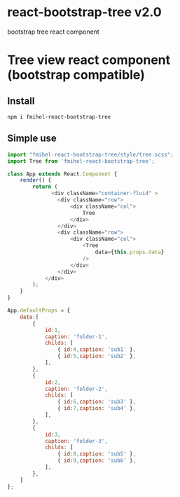 # react-bootstrap-tree v2.0
bootstrap tree react component
# Tree view react component (bootstrap compatible)

## Install
```npm i fmihel-react-bootstrap-tree```

## Simple use
```js
import "fmihel-react-bootstrap-tree/style/tree.scss";
import Tree from 'fmihel-react-bootstrap-tree';

class App extends React.Component {
    render() {
        return (
              <div className="container-fluid" >
                <div className="row">
                    <div className="col">
                        Tree
                    </div>
                </div>
                <div className="row">
                    <div className="col">
                        <Tree
                            data={this.props.data}
                        />
                    </div>
                </div>
            </div>
        );
    }
}

App.defaultProps = {
    data:[
        {
            id:1,
            caption: 'folder-1',
            childs: [
                { id:4,caption: 'sub1' },
                { id:5,caption: 'sub2' },
            ],
        },
        {
            id:2,
            caption: 'folder-2',
            childs: [
                { id:6,caption: 'sub3' },
                { id:7,caption: 'sub4' },
            ],
        },
        {
            id:3,
            caption: 'folder-3',
            childs: [
                { id:8,caption: 'sub5' },
                { id:9,caption: 'sub6' },
            ],
        },
    ]
};
``` 
